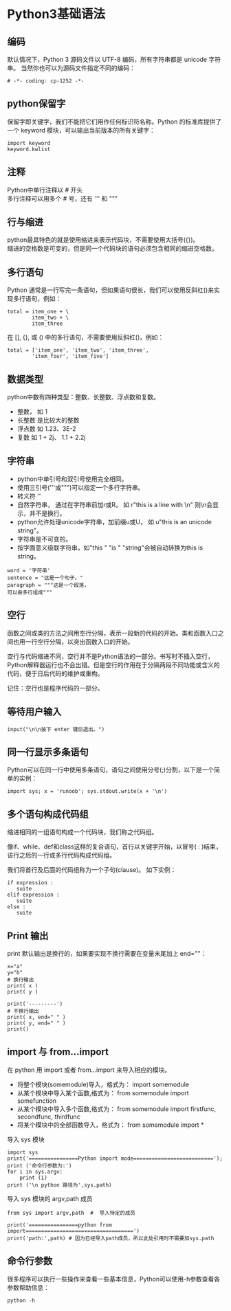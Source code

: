 # Python3基础语法

## 编码
默认情况下，Python 3 源码文件以 UTF-8 编码，所有字符串都是 unicode 字符串。 当然你也可以为源码文件指定不同的编码：

    # -*- coding: cp-1252 -*-

## python保留字
保留字即关键字，我们不能把它们用作任何标识符名称。Python 的标准库提供了一个 keyword 模块，可以输出当前版本的所有关键字：

    import keyword
    keyword.kwlist

## 注释
Python中单行注释以 # 开头  
多行注释可以用多个 # 号，还有 ''' 和 """

## 行与缩进
python最具特色的就是使用缩进来表示代码块，不需要使用大括号({})。  
缩进的空格数是可变的，但是同一个代码块的语句必须包含相同的缩进空格数。

## 多行语句
Python 通常是一行写完一条语句，但如果语句很长，我们可以使用反斜杠(\)来实现多行语句，例如：

```
total = item_one + \
        item_two + \
        item_three
```

在 [], {}, 或 () 中的多行语句，不需要使用反斜杠(\)，例如：

```
total = ['item_one', 'item_two', 'item_three',
        'item_four', 'item_five']
```

## 数据类型
python中数有四种类型：整数、长整数、浮点数和复数。
* 整数， 如 1
* 长整数 是比较大的整数
* 浮点数 如 1.23、3E-2
* 复数 如 1 + 2j、 1.1 + 2.2j

## 字符串
- python中单引号和双引号使用完全相同。
- 使用三引号('''或""")可以指定一个多行字符串。
- 转义符 '\'
- 自然字符串， 通过在字符串前加r或R。 如 r"this is a line with \n" 则\n会显示，并不是换行。
- python允许处理unicode字符串，加前缀u或U， 如 u"this is an unicode string"。
- 字符串是不可变的。
- 按字面意义级联字符串，如"this " "is " "string"会被自动转换为this is string。
```
word = '字符串'
sentence = "这是一个句子。"
paragraph = """这是一个段落，
可以由多行组成"""
```

## 空行
函数之间或类的方法之间用空行分隔，表示一段新的代码的开始。类和函数入口之间也用一行空行分隔，以突出函数入口的开始。  

空行与代码缩进不同，空行并不是Python语法的一部分。书写时不插入空行，Python解释器运行也不会出错。但是空行的作用在于分隔两段不同功能或含义的代码，便于日后代码的维护或重构。  

记住：空行也是程序代码的一部分。

## 等待用户输入

    input("\n\n按下 enter 键后退出。")

## 同一行显示多条语句
Python可以在同一行中使用多条语句，语句之间使用分号(;)分割，以下是一个简单的实例：

    import sys; x = 'runoob'; sys.stdout.write(x + '\n')

## 多个语句构成代码组
缩进相同的一组语句构成一个代码块，我们称之代码组。 

像if、while、def和class这样的复合语句，首行以关键字开始，以冒号( : )结束，该行之后的一行或多行代码构成代码组。  

我们将首行及后面的代码组称为一个子句(clause)。
如下实例：
```
if expression : 
   suite
elif expression : 
   suite 
else : 
   suite
```

## Print 输出
print 默认输出是换行的，如果要实现不换行需要在变量末尾加上 end=""：
```
x="a"
y="b"
# 换行输出
print( x )
print( y )

print('---------')
# 不换行输出
print( x, end=" " )
print( y, end=" " )
print()
```

## import 与 from...import
在 python 用 import 或者 from...import 来导入相应的模块。  
- 将整个模块(somemodule)导入，格式为： import somemodule
- 从某个模块中导入某个函数,格式为： from somemodule import somefunction
- 从某个模块中导入多个函数,格式为： from somemodule import firstfunc, secondfunc, thirdfunc
- 将某个模块中的全部函数导入，格式为： from somemodule import *

导入 sys 模块
```
import sys
print('================Python import mode==========================');
print ('命令行参数为:')
for i in sys.argv:
    print (i)
print ('\n python 路径为',sys.path)
```

导入 sys 模块的 argv,path 成员
```
from sys import argv,path  #  导入特定的成员
 
print('================python from import===================================')
print('path:',path) # 因为已经导入path成员，所以此处引用时不需要加sys.path
```

## 命令行参数
很多程序可以执行一些操作来查看一些基本信息，Python可以使用-h参数查看各参数帮助信息：

    python -h